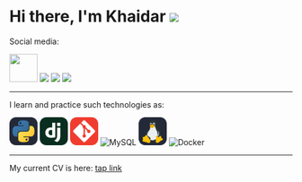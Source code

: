 <!DOCTYPE>
<html>
<head>
<link rel="stylesheet" href="https://cdn.jsdelivr.net/gh/devicons/devicon@latest/devicon.min.css">
</head>
<body>
<h1 align="lesf">Hi there, I'm Khaidar</a> 
<img src="https://github.com/blackcater/blackcater/raw/main/images/Hi.gif" height="32"/></h1>
<p>Social media:</p>
<p>
<a href="https://stepik.org/users/505469202", target="_blank"><img src="https://static.tildacdn.com/tild3937-3866-4762-b532-343866613163/logo_black.png" style="width:50px;height:50px;"></a>
<a href="https://www.linkedin.com/in/iamkhaidarzakirov/", target="_blank"><img src="https://upload.wikimedia.org/wikipedia/commons/thumb/c/ca/LinkedIn_logo_initials.png/800px-    LinkedIn_logo_initials.png" style="width:50px;height:50;"></a>
<a href="https://kwork.ru/user/zakirov_diy", target="_blank"><img src="https://play-lh.googleusercontent.com/GxgaibO4vyUF1P_XOes6IZjaZBp0L92Am3NR3ZqjugimW1dYhz8R88SM-gJ1vOI51A" style="width:50px;height:50;"></a>  
<a href="https://leetcode.com/iamkhaidarzakirov/", target="_blank"><img src="https://upload.wikimedia.org/wikipedia/commons/1/19/LeetCode_logo_black.png" style="width:50px;height:50;"></a>  
</p>

<hr>




<p>I learn and practice such technologies as:</p>
<p>
<img src="https://raw.githubusercontent.com/tandpfun/skill-icons/59059d9d1a2c092696dc66e00931cc1181a4ce1f/icons/Python-Dark.svg" alt="Python3.x" title="Python3.x" style="height: 50px; width:50px;"/>
<img src="https://raw.githubusercontent.com/tandpfun/skill-icons/59059d9d1a2c092696dc66e00931cc1181a4ce1f/icons/Django.svg" alt="Django" title="Django | DRF" style="height: 50px; width:50px;"/>
<img src="https://raw.githubusercontent.com/tandpfun/skill-icons/59059d9d1a2c092696dc66e00931cc1181a4ce1f/icons/Git.svg" alt="Git" title="Git | GitHub" style="height: 50px; width:50px;"/>
<img src="https://github.com/iamkhaidarzakirov/iamkhaidarzakirov/blob/main/my_profile_images_here/icons/ms.png" alt="MySQL" title="MySQL"style="height: 50px; width:50px;"/>
<img src="https://raw.githubusercontent.com/tandpfun/skill-icons/59059d9d1a2c092696dc66e00931cc1181a4ce1f/icons/Linux-Dark.svg" alt="LinuxTerminal" title="LinuxTerminal" style="height: 50px; 
  width:50px;"/>
<img src="https://www.docker.com/wp-content/uploads/2022/03/vertical-logo-monochromatic.png" alt="Docker" title="Docker" style="height: 50px; width:50px;"/>
</p>

<hr>

<p>My current CV is here: <a href="https://github.com/iamkhaidarzakirov/iamkhaidarzakirov/blob/main/cv_python_developer_en.pdf">tap link</a></p>
</body>
</html>
